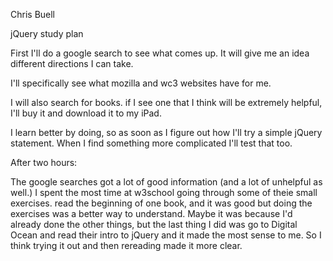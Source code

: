 Chris Buell

jQuery study plan

First I'll do a google search to see what comes up. It will give me an idea different directions I can take.

I'll specifically see what mozilla and wc3 websites have for me.

I will also search for books. if I see one that I think will be extremely helpful, I'll buy it and download it to my iPad.

I learn better by doing, so as soon as I figure out how I'll try a simple jQuery statement. When I find something more complicated 
I'll test that too.


After two hours:

The google searches got a lot of good information (and a lot of unhelpful as well.) I spent the most time at w3school going through
some of theie small exercises. read the beginning of one book, and it was good but doing the exercises was a better way to understand. 
Maybe it was because I'd already done the other things, but the last thing I did was go to Digital Ocean and read their intro to jQuery 
and it made the most sense to me. So I think trying it out and then rereading made it more clear. 
